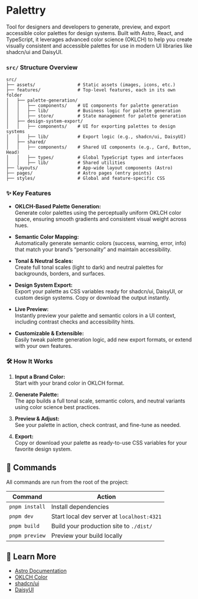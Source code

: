# Palettry

Tool for designers and developers to generate, preview, and export accessible color palettes for design systems. Built with Astro, React, and TypeScript, it leverages advanced color science (OKLCH) to help you create visually consistent and accessible palettes for use in modern UI libraries like shadcn/ui and DaisyUI.

### `src/` Structure Overview

```
src/
├── assets/                # Static assets (images, icons, etc.)
├── features/              # Top-level features, each in its own folder
│   ├── palette-generation/
│   │   ├── components/    # UI components for palette generation
│   │   ├── lib/           # Business logic for palette generation
│   │   ├── store/         # State management for palette generation
│   ├── design-system-export/
│   │   ├── components/    # UI for exporting palettes to design systems
│   │   ├── lib/           # Export logic (e.g., shadcn/ui, DaisyUI)
│   ├── shared/
│   │   ├── components/    # Shared UI components (e.g., Card, Button, Head)
│   │   ├── types/         # Global TypeScript types and interfaces
│   │   ├── lib/           # Shared utilities
├── layouts/               # App-wide layout components (Astro)
├── pages/                 # Astro pages (entry points)
├── styles/                # Global and feature-specific CSS
```

### ✨ Key Features

- **OKLCH-Based Palette Generation:**  
  Generate color palettes using the perceptually uniform OKLCH color space, ensuring smooth gradients and consistent visual weight across hues.

- **Semantic Color Mapping:**  
  Automatically generate semantic colors (success, warning, error, info) that match your brand’s “personality” and maintain accessibility.

- **Tonal & Neutral Scales:**  
  Create full tonal scales (light to dark) and neutral palettes for backgrounds, borders, and surfaces.

- **Design System Export:**  
  Export your palette as CSS variables ready for shadcn/ui, DaisyUI, or custom design systems. Copy or download the output instantly.

- **Live Preview:**  
  Instantly preview your palette and semantic colors in a UI context, including contrast checks and accessibility hints.

- **Customizable & Extensible:**  
  Easily tweak palette generation logic, add new export formats, or extend with your own features.

### 🛠️ How It Works

1. **Input a Brand Color:**  
   Start with your brand color in OKLCH format.

2. **Generate Palette:**  
   The app builds a full tonal scale, semantic colors, and neutral variants using color science best practices.

3. **Preview & Adjust:**  
   See your palette in action, check contrast, and fine-tune as needed.

4. **Export:**  
   Copy or download your palette as ready-to-use CSS variables for your favorite design system.

## 🧞 Commands

All commands are run from the root of the project:

| Command        | Action                                     |
| -------------- | ------------------------------------------ |
| `pnpm install` | Install dependencies                       |
| `pnpm dev`     | Start local dev server at `localhost:4321` |
| `pnpm build`   | Build your production site to `./dist/`    |
| `pnpm preview` | Preview your build locally                 |

## 👀 Learn More

- [Astro Documentation](https://docs.astro.build)
- [OKLCH Color](https://oklch.com/)
- [shadcn/ui](https://ui.shadcn.com/)
- [DaisyUI](https://daisyui.com/)

